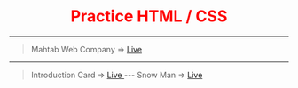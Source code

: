 # <center style="color:red"> Practice HTML / CSS </center>

---
> Mahtab Web Company =>
  <a href="http://127.0.0.1:5501/mahtab-Web-Company/index.html"> Live </a>
  ---
> Introduction Card =>
  <a href="http://127.0.0.1:58166/Small-introduction-card/index.html"> Live </a>
    ---
> Snow Man =>
  <a href="http://127.0.0.1:58166/SnewMan-2022/index.html"> Live </a>
